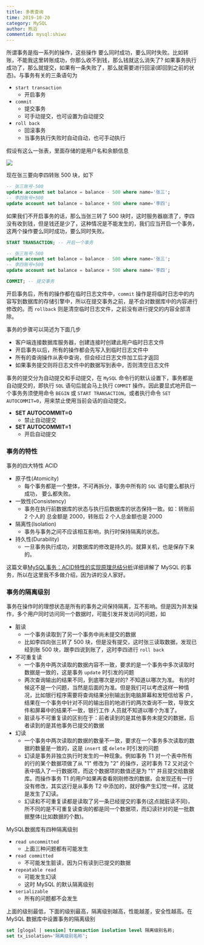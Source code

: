 ```yaml
---
title: 多表查询
time: 2019-10-20
category: MySQL
author: 熊滔
commentid: mysql:shiwu
---
```


所谓事务是指一系列的操作，这些操作
要么同时成功，要么同时失败。比如转账，不能我这里转账成功，你那么收不到钱，那么钱就这么消失了? 如果事务执行成功了，那么就提交，如果有一条失败了，那么就需要进行回滚(即回到之前的状态)。与事务有关的三条语句为

- `start transaction`
  - 开启事务
- `commit`
  - 提交事务
  - 可手动提交，也可设置为自动提交
- `roll back`
  - 回滚事务
  - 当事务执行失败时自动自动，也可手动执行

假设有这么一张表，里面存储的是用户名和余额信息

<img src="https://gitee.com/lastknightcoder/blogimage/raw/master/img/mysql45.png" />

现在张三要向李四转账 500 块，如下

```sql
-- 张三账号-500 
update account set balance = balance - 500 where name='张三'; 
-- 李四账号+500 
update account set balance = balance + 500 where name='李四'; 
```

如果我们不开启事务的话，那么当张三转了 500 块时，这时服务器崩溃了，李四没有收到钱，但是钱还是少了，这种情况是不能发生的，我们应当开启一个事务，这两个操作要么同时成功，要么同时失败。

```sql
START TRANSACTION; -- 开启一个事务

-- 张三账号-500
update account set balance = balance - 500 where name='张三';
-- 李四账号+500
update account set balance = balance + 500 where name='李四';

COMMIT; -- 提交事务
```

开启事务后，所有的操作都在临时日志文件中，`commit` 操作是将临时日志中的内容写到数据库的存储引擎中，所以在提交事务之前，是不会对数据库中的内容进行修改的。而 `rollback` 则是清空临时日志文件，之前没有进行提交的内容全部清除。

事务的步骤可以简述为下面几步

- 客户端连接数据库服务器，创建连接时创建此用户临时日志文件 
- 开启事务以后，所有的操作都会先写入到临时日志文件中 
- 所有的查询操作从表中查询，但会经过日志文件加工后才返回 
- 如果事务提交则将日志文件中的数据写到表中，否则清空日志文件

事务的提交分为自动提交和手动提交，在 `MySQL` 命令行的默认设置下，事务都是自动提交的，即执行 `SQL` 语句后就会马上执行 `COMMIT` 操作。因此要显式地开启一个事务务须使用命令 `BEGIN` 或 `START TRANSACTION`，或者执行命令 `SET AUTOCOMMIT=0`，用来禁止使用当前会话的自动提交。

- **SET AUTOCOMMIT=0** 
  - 禁止自动提交
- **SET AUTOCOMMIT=1** 
  - 开启自动提交

### 事务的特性

事务的四大特性 ACID

- 原子性(Atomicity)
  - 每个事务都是一个整体，不可再拆分，事务中所有的 `SQL` 语句要么都执行成功， 要么都失败。
- 一致性(Consistency)
  - 事务在执行前数据库的状态与执行后数据库的状态保持一致。如：转账前 2 个人的 总金额是 2000，转账后 2 个人总金额也是 2000 
- 隔离性(Isolation)
  - 事务与事务之间不应该相互影响，执行时保持隔离的状态。 
- 持久性(Durability)
  - 一旦事务执行成功，对数据库的修改是持久的。就算关机，也是保存下来的。 

这篇文章[MySQL事务：ACID特性的实现原理总结分析](https://zhuanlan.zhihu.com/p/60723043)详细讲解了 MySQL 的事务，所以在这里我不多做介绍，因为讲的没人家好。

### 事务的隔离级别

事务在操作时的理想状态是所有的事务之间保持隔离，互不影响。但是因为并发操作，多个用户同时访问同一个数据时，可能引发并发访问的问题，如

- 脏读 
  - 一个事务读取到了另一个事务中尚未提交的数据
  - 比如李四向张三转了 500 块，但是没有提交，这时张三读取数据，发现已经到账 500 块，跟李四说到账了，这时李四进行 `roll back`
- 不可重复读 
  - 一个事务中两次读取的数据内容不一致，要求的是一个事务中多次读取时数据是一致的，这是事务 `update` 时引发的问题
  - 两次查询输出的结果不同，到底哪次是对的? 不知道以哪次为准。 有的时候这不是一个问题，当然是后面的为准。但是我们可以考虑这样一种情况，比如银行程序需要将查询结果分别输出到电脑屏幕和发短信给客 户，结果在一个事务中针对不同的输出目的地进行的两次查询不一致，导致文件和屏幕中的结果不一致，银行工作 人员就不知道以哪个为准了。 
  - 脏读与不可重复读的区别在于：前者读到的是其他事务未提交的数据，后者读到的是其他事务已提交的数据
- 幻读
  - 一个事务中两次读取的数据的数量不一致，要求在一个事务多次读取的数据的数量是一致的，这是 `insert` 或 `delete` 时引发的问题
  - 幻读是事务非独立执行时发生的一种现象。例如事务 T1 对一个表中所有的行的某个数据项做了从 "1" 修改为 "2" 的操作，这时事务 T2 又对这个表中插入了一行数据项，而这个数据项的数值还是为 "1" 并且提交给数据库。而操作事务 T1 的用户如果再查看刚刚修改的数据，会发现还有一行没有修改，其实这行是从事务 T2 中添加的，就好像产生幻觉一样，这就是发生了幻读。
  - 幻读和不可重复读都是读取了另一条已经提交的事务(这点就脏读不同)，所不同的是不可重复读查询的都是同一个数据项，而幻读针对的是一批数据整体(比如数据的个数)。

MySQL数据库有四种隔离级别 

- `read uncommitted`
  - 上面三种问题都有可能发生
- `read committed`
  - 不可能发生脏读，因为只有读到已提交的数据
- `repeatable read`
  - 可能发生幻读
  - 这时 MySQL 的默认隔离级别
- `serializable`
  - 所有的问题都不会发生

上面的级别最低，下面的级别最高，隔离级别越高，性能越差，安全性越高。在 MySQL 数据库中设置事务的隔离级别

```sql
set [glogal | session] transaction isolation level 隔离级别名称;
set tx_isolation='隔离级别名称';
```